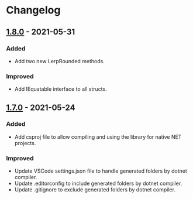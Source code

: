 
# Changelog

## [1.8.0] - 2021-05-31

### Added

- Add two new LerpRounded methods.

### Improved

- Add IEquatable interface to all structs.

## [1.7.0] - 2021-05-24

### Added

- Add csproj file to allow compiling and using the library for native NET projects.

### Improved

- Update VSCode settings.json file to handle generated folders by dotnet compiler.
- Update .editorconfig to include generated folders by dotnet compiler.
- Update .gitignore to exclude generated folders by dotnet compiler.

[1.8.0]: https://github.com/JuDelCo/CoreMath/compare/v1.7.0...v1.8.0
[1.7.0]: https://github.com/JuDelCo/CoreMath/compare/v1.6.0...v1.7.0
